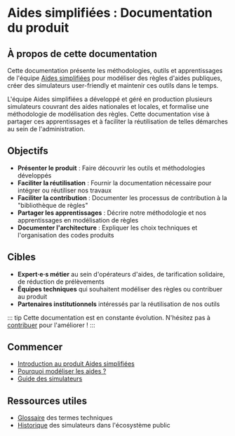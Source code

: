 # Aides simplifiées : Documentation du produit

## À propos de cette documentation

Cette documentation présente les méthodologies, outils et apprentissages de l'équipe [Aides simplifiées](https://beta.gouv.fr/startups/droit-data-gouv-fr-simulateurs-de-droits.html) pour modéliser des règles d'aides publiques, créer des simulateurs user-friendly et maintenir ces outils dans le temps.

L'équipe Aides simplifiées a développé et géré en production plusieurs simulateurs couvrant des aides nationales et locales, et formalise une méthodologie de modélisation des règles. Cette documentation vise à partager ces apprentissages et à faciliter la réutilisation de telles démarches au sein de l'administration.

## Objectifs

- **Présenter le produit** : Faire découvrir les outils et méthodologies développés
- **Faciliter la réutilisation** : Fournir la documentation nécessaire pour intégrer ou réutiliser nos travaux  
- **Faciliter la contribution** : Documenter les processus de contribution à la "bibliothèque de règles"
- **Partager les apprentissages** : Décrire notre méthodologie et nos apprentissages en modélisation de règles
- **Documenter l'architecture** : Expliquer les choix techniques et l'organisation des codes produits

## Cibles

- **Expert·e·s métier** au sein d'opérateurs d'aides, de tarification solidaire, de réduction de prélèvements
- **Équipes techniques** qui souhaitent modéliser des règles ou contribuer au produit
- **Partenaires institutionnels** intéressés par la réutilisation de nos outils

::: tip
Cette documentation est en constante évolution. N'hésitez pas à [contribuer](https://github.com/betagouv/aides-simplifiees-docs) pour l'améliorer !
:::

## Commencer

- [Introduction au produit Aides simplifiées](/introduction)
- [Pourquoi modéliser les aides ?](/pourquoi)
- [Guide des simulateurs](/simulateurs/)

## Ressources utiles

- [Glossaire](/glossaire) des termes techniques
- [Historique](/historique) des simulateurs dans l'écosystème public
